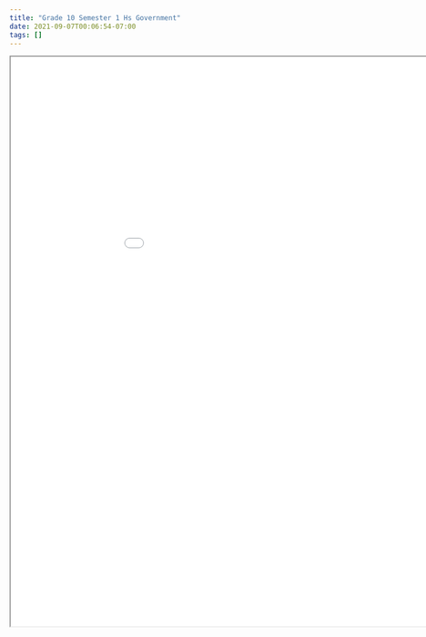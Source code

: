 ```yaml
---
title: "Grade 10 Semester 1 Hs Government"
date: 2021-09-07T00:06:54-07:00
tags: []
---
```


<iframe src="/pdf/Grade-10/semester-1/hs-government.pdf" width="1000px" height="1000px">This browser does not support pdfs</iframe>
